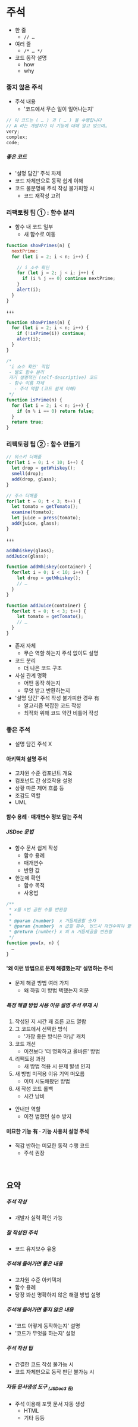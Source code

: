 주석
===

- 한 줄
  - `// …`
- 여러 줄
  - `/* … */`
- 코드 동작 설명
  - how
  - why

### 좋지 않은 주석
- 주석 내용
  - '코드에서 무슨 일이 일어나는지'
```javascript
// 이 코드는 ( … ) 과 ( … ) 을 수행합니다
// A 라는 개발자가 이 기능에 대해 알고 있으며…
very;
complex;
code;
```

##### 좋은 코드
- '설명 담긴' 주석 자제
- 코드 자체만으로 동작 쉽게 이해
- 코드 불분명해 주석 작성 불가피할 시
  - 코드 재작성 고려

### 리팩토링 팁 ① : 함수 분리
- 함수 내 코드 일부
  - 새 함수로 이동
```javascript
function showPrimes(n) {
  nextPrime:
  for (let i = 2; i < n; i++) {

    // i 소수 확인
    for (let j = 2; j < i; j++) {
      if (i % j == 0) continue nextPrime;
    }
    alert(i);
  }
}

↓↓↓

function showPrimes(n) {
  for (let i = 2; i < n; i++) {
    if (!isPrime(i)) continue;
    alert(i);
  }
}

/*
 'i 소수 확인' 작업
 - 별도 함수 분리
 자기 설명적인 (self-descriptive) 코드
 - 함수 이름 자체
   - 주석 역할 (코드 쉽게 이해)
 */
function isPrime(n) {
  for (let i = 2; i < n; i++) {
    if (n % i == 0) return false;
  }
  return true;
}
```

### 리팩토링 팁 ② : 함수 만들기
```javascript
// 위스키 더해줌
for(let i = 0; i < 10; i++) {
  let drop = getWhiskey();
  smell(drop);
  add(drop, glass);
}

// 주스 더해줌
for(let t = 0; t < 3; t++) {
  let tomato = getTomato();
  examine(tomato);
  let juice = press(tomato);
  add(juice, glass);
}

↓↓↓

addWhiskey(glass);
addJuice(glass);

function addWhiskey(container) {
  for(let i = 0; i < 10; i++) {
    let drop = getWhiskey();
    // …
  }
}

function addJuice(container) {
  for(let t = 0; t < 3; t++) {
    let tomato = getTomato();
    // …
  }
}
```
- 존재 자체
  - 무슨 역할 하는지 주석 없이도 설명
- 코드 분리
  - 더 나은 코드 구조
- 사실 관계 명확
  - 어떤 동작 하는지
  - 무엇 받고 반환하는지
- '설명 담긴' 주석 작성 불가피한 경우 有
  - 알고리즘 복잡한 코드 작성
  - 최적화 위해 코드 약간 비틀어 작성

### 좋은 주석
- 설명 담긴 주석 X

#### 아키텍처 설명 주석
- 고차원 수준 컴포넌트 개요
- 컴포넌트 간 상호작용 설명
- 상황 따른 제어 흐름 등
- 조감도 역할
- UML

#### 함수 용례 · 매개변수 정보 담는 주석

##### JSDoc 문법
- 함수 문서 쉽게 작성
  - 함수 용례
  - 매개변수
  - 반환 값
- 한눈에 확인
  - 함수 목적
  - 사용법
```javascript
/**
 * x를 n번 곱한 수를 반환함
 *
 * @param {number}  x 거듭제곱할 숫자
 * @param {number}  n 곱할 횟수, 반드시 자연수여야 함
 * @return {number} x 의 n 거듭제곱을 반환함
 */
function pow(x, n) {
  …
}
```

#### '왜 이런 방법으로 문제 해결했는지' 설명하는 주석
- 문제 해결 방법 여러 가지
  - 왜 하필 이 방법 택했는지 의문

##### 특정 해결 방법 사용 이유 설명 주석 부재 시
1. 작성된 지 시간 꽤 흐른 코드 열람
2. 그 코드에서 선택한 방식
    - '가장 좋은 방식은 아님' 캐치
3. 코드 개선
    - 이전보다 '더 명확하고 올바른' 방법
4. 리팩토링 과정
    - 새 방법 적용 시 문제 발생 인지
5. 새 방법 미적용 이유 기억 떠오름
    - 이미 시도해봤던 방법
6. 새 작성 코드 롤백
    - 시간 낭비
- 안내판 역할
  - 이전 범했던 실수 방지

#### 미묘한 기능 有 · 기능 사용처 설명 주석
- 직감 반하는 미묘한 동작 수행 코드
  - 주석 권장

<br />

## 요약

##### 주석 작성
- 개발자 실력 확인 가능

##### 잘 작성된 주석
- 코드 유지보수 유용

##### 주석에 들어가면 좋은 내용
- 고차원 수준 아키텍처
- 함수 용례
- 당장 봐선 명확하지 않은 해결 방법 설명

##### 주석에 들어가면 좋지 않은 내용
- '코드 어떻게 동작하는지' 설명
- '코드가 무엇을 하는지' 설명

##### 주석 작성 팁
- 간결한 코드 작성 불가능 시
- 코드 자체만으로 동작 판단 불가능 시

##### 자동 문서생성 도구 <sub>(JSDoc3 등)</sub>
- 주석 이용해 포맷 문서 자동 생성
  - HTML
  - 기타 등등
